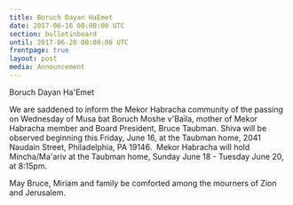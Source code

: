 ```yaml
---
title: Boruch Dayan HaEmet
date: 2017-06-16 00:00:00 UTC
section: bulletinboard
until: 2017-06-20 00:00:00 UTC
frontpage: true
layout: post
media: Announcement
---
```


Boruch Dayan Ha'Emet

We are saddened to inform the Mekor Habracha community of the passing on Wednesday of Musa bat Boruch Moshe v'Baila, mother of Mekor Habracha member and Board President, Bruce Taubman.
Shiva will be observed beginning this Friday, June 16, at the Taubman home, 2041 Naudain Street, Philadelphia, PA 19146.  Mekor Habracha will hold Mincha/Ma'ariv at the Taubman home, Sunday June 18 - Tuesday June 20, at 8:15pm. 

May Bruce, Miriam and family be comforted among the mourners of Zion and Jerusalem. 
